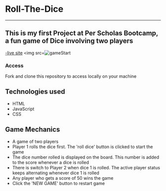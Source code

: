 # Roll-The-Dice
---
This is my first Project at Per Scholas Bootcamp, a fun game of Dice involving two players
---

[-live site](https://ericaning1.github.io/Roll-The-Dice/)
<img src=![gameStart](https://user-images.githubusercontent.com/105817567/202448005-ad507b0a-f2a4-48b9-97d2-b3d531824f65.PNG)

### Access
Fork and clone this repository to access locally on your machine

## Technologies used
* HTML
* JavaScript
* CSS

## Game Mechanics
* A game of two players
* Player 1 rolls the dice first. The 'roll dice' button is clicked to start the game
* The dice number rolled is displayed on the board. This number is added to the score whenever a dice is rolled
* There is switch to Player 2 when dice 1 is  rolled. The active player status keeps alternating whenever dice 1 is rolled
* Any player who gets a score of 50 wins the game
* Click the 'NEW GAME' button to restart game
